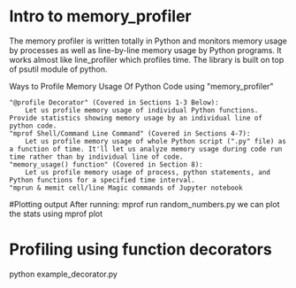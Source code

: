# Intro to memory_profiler


The memory profiler is written totally in Python and monitors memory usage by processes as well as line-by-line memory usage by Python programs. It works almost like line_profiler which profiles time. The library is built on top of psutil module of python.

Ways to Profile Memory Usage Of Python Code using "memory_profiler"

    "@profile Decorator" (Covered in Sections 1-3 Below):
        Let us profile memory usage of individual Python functions. Provide statistics showing memory usage by an individual line of python code.
    "mprof Shell/Command Line Command" (Covered in Sections 4-7):
        Let us profile memory usage of whole Python script (".py" file) as a function of time. It'll let us analyze memory usage during code run time rather than by individual line of code.
    "memory_usage() function" (Covered in Section 8):
        Let us profile memory usage of process, python statements, and Python functions for a specified time interval.
    "mprun & memit cell/line Magic commands of Jupyter notebook


#Plotting output
After running:
mprof run random_numbers.py
we can plot the stats using
mprof plot

# Profiling using function decorators

python example_decorator.py



